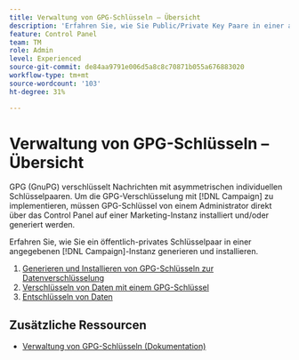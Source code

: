 ```yaml
---
title: Verwaltung von GPG-Schlüsseln – Übersicht
description: 'Erfahren Sie, wie Sie Public/Private Key Paare in einer angegebenen [!DNL Campaign] Instanz generieren und installieren. '
feature: Control Panel
team: TM
role: Admin
level: Experienced
source-git-commit: de84aa9791e006d5a8c8c70871b055a676883020
workflow-type: tm+mt
source-wordcount: '103'
ht-degree: 31%

---
```


# Verwaltung von GPG-Schlüsseln – Übersicht

GPG (GnuPG) verschlüsselt Nachrichten mit asymmetrischen individuellen Schlüsselpaaren. Um die GPG-Verschlüsselung mit [!DNL Campaign] zu implementieren, müssen GPG-Schlüssel von einem Administrator direkt über das Control Panel auf einer Marketing-Instanz installiert und/oder generiert werden.

Erfahren Sie, wie Sie ein öffentlich-privates Schlüsselpaar in einer angegebenen [!DNL Campaign]-Instanz generieren und installieren.

1. [Generieren und Installieren von GPG-Schlüsseln zur Datenverschlüsselung](./generate-and-install-gpg-keys.md)
2. [Verschlüsseln von Daten mit einem GPG-Schlüssel](./use-a-gpg-key-to-encrypt-data.md)
3. [Entschlüsseln von Daten](./decrypt-data.md)

## Zusätzliche Ressourcen

* [Verwaltung von GPG-Schlüsseln (Dokumentation)](https://experienceleague.adobe.com/docs/control-panel/using/instances-settings/gpg-keys-management.html?lang=de)
